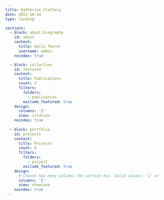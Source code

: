 ```yaml
---
title: Katherine Slattery
date: 2022-10-24
type: landing

sections:
  - block: about.biography
    id: about
    content:
      title: Hello There!
      username: admin
    noindex: true

  - block: collection
    id: featured
    content:
      title: Publications
      count: 3
      filters:
        folders:
          - publication
        exclude_featured: true
    design:
      columns: '2'
      view: citation
    noindex: true
      
  - block: portfolio
    id: projects
    content:
      title: Projects
      count: 4
      filters:
        folders:
          - project
        exclude_featured: true
    design:
      # Choose how many columns the section has. Valid values: '1' or '2'.
      columns: '2'
      view: showcase
    noindex: true
---
```

